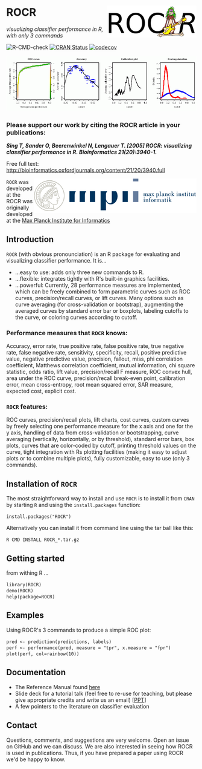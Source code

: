 # ROCR <img src="https://raw.githubusercontent.com/ipa-tys/ROCR/rocr-images/ROCR_small.png" align="right">

*visualizing classifier performance in R, with only 3 commands*

<!-- badges: start -->
![R-CMD-check](https://github.com/ipa-tys/ROCR/workflows/R-CMD-check/badge.svg)
[![CRAN Status](https://www.r-pkg.org/badges/version/ROCR)](https://CRAN.r-project.org/package=ROCR)
[![codecov](https://codecov.io/gh/ipa-tys/ROCR/branch/master/graph/badge.svg)](https://codecov.io/gh/ipa-tys/ROCR)
<!-- badges: end -->

![](https://raw.githubusercontent.com/ipa-tys/ROCR/rocr-images/ourplot_website.gif)

### Please support our work by citing the ROCR article in your publications:

***Sing T, Sander O, Beerenwinkel N, Lengauer T. [2005]
ROCR: visualizing classifier performance in R.
Bioinformatics 21(20):3940-1.***

Free full text:
http://bioinformatics.oxfordjournals.org/content/21/20/3940.full

[<img src="https://raw.githubusercontent.com/ipa-tys/ROCR/rocr-images/logo_mpi_430.png" align="right">](https://www.mpi-inf.mpg.de/home/) 

`ROCR` was developed at the ROCR was originally developed at the [Max Planck Institute for Informatics](https://www.mpi-inf.mpg.de/home/) 

## Introduction

`ROCR` (with obvious pronounciation) is an R package for evaluating and visualizing classifier performance. It is...

 - ...easy to use: adds only three new commands to R.
 - ...flexible: integrates tightly with R's built-in graphics facilities.
 - ...powerful: Currently, 28 performance measures are implemented, which can be freely combined to form parametric curves such as ROC curves, precision/recall curves, or lift curves. Many options such as curve averaging (for cross-validation or bootstrap), augmenting the averaged curves by standard error bar or boxplots, labeling cutoffs to the curve, or coloring curves according to cutoff.

### Performance measures that `ROCR` knows:

Accuracy, error rate, true positive rate, false positive rate, true negative rate, false negative rate, sensitivity, specificity, recall, positive predictive value, negative predictive value, precision, fallout, miss, phi correlation coefficient, Matthews correlation coefficient, mutual information, chi square statistic, odds ratio, lift value, precision/recall F measure, ROC convex hull, area under the ROC curve, precision/recall break-even point, calibration error, mean cross-entropy, root mean squared error, SAR measure, expected cost, explicit cost.

### `ROCR` features:

ROC curves, precision/recall plots, lift charts, cost curves, custom curves by freely selecting one performance measure for the x axis and one for the y axis, handling of data from cross-validation or bootstrapping, curve averaging (vertically, horizontally, or by threshold), standard error bars, box plots, curves that are color-coded by cutoff, printing threshold values on the curve, tight integration with Rs plotting facilities (making it easy to adjust plots or to combine multiple plots), fully customizable, easy to use (only 3 commands).

## Installation of `ROCR`

The most straightforward way to install and use `ROCR` is to install it from 
`CRAN` by starting `R` and using the `install.packages` function:

```
install.packages("ROCR")
```

Alternatively you can install it from command line using the tar ball like this:

```
R CMD INSTALL ROCR_*.tar.gz
```

## Getting started

from withing R ...

```
library(ROCR)
demo(ROCR)
help(package=ROCR)
```

## Examples

Using ROCR's 3 commands to produce a simple ROC plot:

```
pred <- prediction(predictions, labels)
perf <- performance(pred, measure = "tpr", x.measure = "fpr")
plot(perf, col=rainbow(10))
```

## Documentation

 - The Reference Manual found [here](https://CRAN.r-project.org/package=ROCR)
 - Slide deck for a tutorial talk (feel free to re-use for teaching, but please give appropriate credits and write us an email) [[PPT](https://raw.githubusercontent.com/ipa-tys/ROCR/rocr-images/ROCR_Talk_Tobias_Sing.ppt)]
 - A few pointers to the literature on classifier evaluation


## Contact
Questions, comments, and suggestions are very welcome. Open an issue on GitHub and we can discuss. We are also interested in seeing how ROCR is used in publications. Thus, if you have prepared a paper using ROCR we'd be happy to know.
